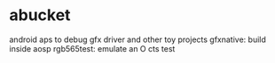 abucket
=======

android aps to debug gfx driver and other toy projects
gfxnative: build inside aosp
rgb565test: emulate an O cts test
